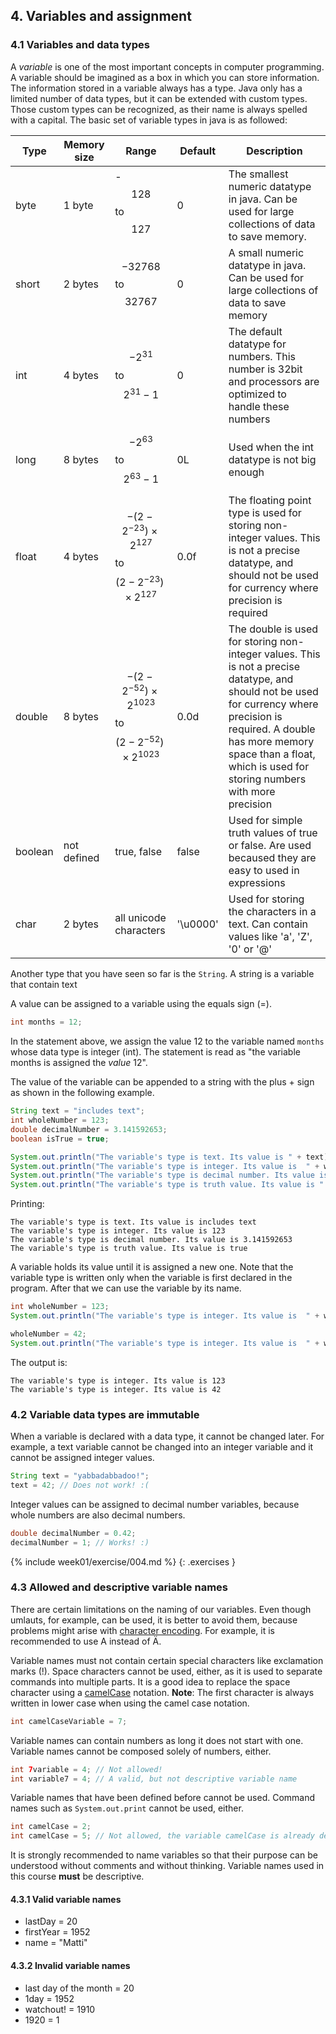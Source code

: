 ## 4. Variables and assignment

### 4.1 Variables and data types

A *variable* is one of the most important concepts in computer programming. A variable should be imagined as a box in which you can store information. The information stored in a variable always has a type. Java only has a limited number of data types, but it can be extended with custom types. Those custom types can be recognized, as their name is always spelled with a capital. The basic set of variable types in java is as followed:

| Type      | Memory size   | Range  | Default | Description |
|-----------|---------------|--------|---------|-------------|
| byte      | 1 byte        | -$$128$$ to $$127$$                                                         | 0       | The smallest numeric datatype in java. Can be used for large collections of data to save memory. |
| short     | 2 bytes       | $$-32 768$$ to $$32 767$$                                                   | 0       | A small numeric datatype in java. Can be used for large collections of data to save memory |
| int       | 4 bytes       | $$-2^{31}$$ to $$2^{31} - 1$$                                       | 0       | The default datatype for numbers. This number is 32bit and processors are optimized to handle these numbers |
| long      | 8 bytes       | $$-2^{63}$$ to $$2^{63} - 1$$                                       | 0L      | Used when the int datatype is not big enough |
| float     | 4 bytes       | $$-(2-2^{-23}) \times 2^{127}$$ to $$(2-2^{-23}) \times 2^{127}$$   | 0.0f    | The floating point type is used for storing non-integer values. This is not a precise datatype, and should not be used for currency where precision is required
| double    | 8 bytes       | $$-(2-2^{-52}) \times 2^{1023}$$ to $$(2-2^{-52}) \times 2^{1023}$$ | 0.0d    | The double is used for storing non-integer values. This is not a precise datatype, and should not be used for currency where precision is required. A double has more memory space than a float, which is used for storing numbers with more precision | 
| boolean   | not defined   | true, false                                                         | false   | Used for simple truth values of true or false. Are used becaused they are easy to used in expressions | 
| char      | 2 bytes       | all unicode characters                                              | '\u0000'| Used for storing the characters in a text. Can contain values like 'a', 'Z', '0' or '@' |

Another type that you have seen so far is the `String`. A string is a variable that contain text

A value can be assigned to a variable using the equals sign (=).

```java
int months = 12;
```

In the statement above, we assign the value 12 to the variable named `months` whose data type is integer (int). The statement is read as "the variable months is assigned the *value* 12".

The value of the variable can be appended to a string with the plus + sign as shown in the following example.

```java
String text = "includes text";
int wholeNumber = 123;
double decimalNumber = 3.141592653;
boolean isTrue = true;

System.out.println("The variable's type is text. Its value is " + text);
System.out.println("The variable's type is integer. Its value is  " + wholeNumber);
System.out.println("The variable's type is decimal number. Its value is " + decimalNumber);
System.out.println("The variable's type is truth value. Its value is " + isTrue);
```
Printing:
```output
The variable's type is text. Its value is includes text
The variable's type is integer. Its value is 123
The variable's type is decimal number. Its value is 3.141592653
The variable's type is truth value. Its value is true
```

A variable holds its value until it is assigned a new one. Note that the variable type is written only when the variable is first declared in the program. After that we can use the variable by its name.

```java
int wholeNumber = 123;
System.out.println("The variable's type is integer. Its value is  " + wholeNumber);

wholeNumber = 42;
System.out.println("The variable's type is integer. Its value is  " + wholeNumber);
```

The output is:

```output
The variable's type is integer. Its value is 123
The variable's type is integer. Its value is 42
```

### 4.2 Variable data types are immutable

When a variable is declared with a data type, it cannot be changed later. For example, a text variable cannot be changed into an integer variable and it cannot be assigned integer values.

```java
String text = "yabbadabbadoo!";
text = 42; // Does not work! :(
```

Integer values can be assigned to decimal number variables, because whole numbers are also decimal numbers.

```java
double decimalNumber = 0.42;
decimalNumber = 1; // Works! :)
```

{% include week01/exercise/004.md %}
{: .exercises }

### 4.3 Allowed and descriptive variable names

There are certain limitations on the naming of our variables. Even though umlauts, for example, can be used, it is better to avoid them, because problems might arise with [character encoding](http://en.wikipedia.org/wiki/Character_encoding). For example, it is recommended to use A instead of Ä.

Variable names must not contain certain special characters like exclamation marks (!). Space characters cannot be used, either, as it is used to separate commands into multiple parts. It is a good idea to replace the space character using a [camelCase](https://en.wikipedia.org/wiki/Camel_case) notation. **Note**: The first character is always written in lower case when using the camel case notation.

```java
int camelCaseVariable = 7;
```

Variable names can contain numbers as long it does not start with one. Variable names cannot be composed solely of numbers, either.

```java
int 7variable = 4; // Not allowed!
int variable7 = 4; // A valid, but not descriptive variable name
```

Variable names that have been defined before cannot be used. Command names such as `System.out.print` cannot be used, either.

```java
int camelCase = 2;
int camelCase = 5; // Not allowed, the variable camelCase is already defined!
```

It is strongly recommended to name variables so that their purpose can be understood without comments and without thinking. Variable names used in this course **must** be descriptive.

#### 4.3.1 Valid variable names

* lastDay = 20
* firstYear = 1952
* name = "Matti"

#### 4.3.2 Invalid variable names

* last day of the month = 20
* 1day = 1952
* watchout! = 1910
* 1920 = 1
